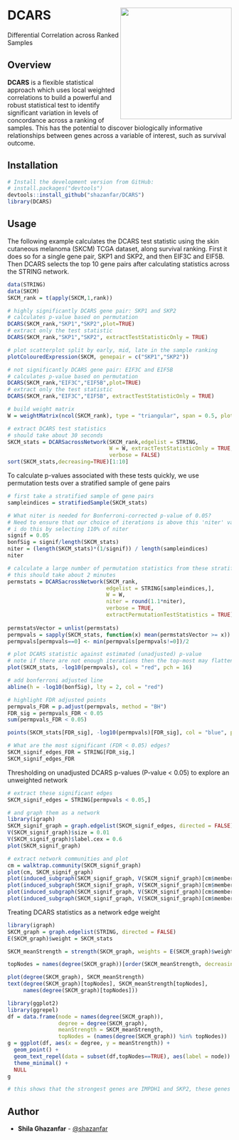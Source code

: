 DCARS <img src="man/figures/hex.png" align="right"  height="250" width="250"/>
======================================================

Differential Correlation across Ranked Samples

Overview
--------

**DCARS** is a flexible statistical approach which uses local weighted correlations to build a powerful and robust statistical test to identify significant variation in levels of concordance across a ranking of samples. This has the potential to discover biologically informative relationships between genes across a variable of interest, such as survival outcome.

Installation
--------

```r
# Install the development version from GitHub:
# install.packages("devtools")
devtools::install_github("shazanfar/DCARS")
library(DCARS)
```

Usage
-----

The following example calculates the DCARS test statistic using the skin cutaneous melanoma (SKCM) TCGA dataset, along survival ranking. First it does so for a single gene pair, SKP1 and SKP2, and then EIF3C and EIF5B. Then DCARS selects the top 10 gene pairs after calculating statistics across the STRING network.

```r
data(STRING)
data(SKCM)
SKCM_rank = t(apply(SKCM,1,rank))

# highly significantly DCARS gene pair: SKP1 and SKP2
# calculates p-value based on permutation
DCARS(SKCM_rank,"SKP1","SKP2",plot=TRUE)
# extract only the test statistic
DCARS(SKCM_rank,"SKP1","SKP2", extractTestStatisticOnly = TRUE)

# plot scatterplot split by early, mid, late in the sample ranking
plotColouredExpression(SKCM, genepair = c("SKP1","SKP2"))

# not significantly DCARS gene pair: EIF3C and EIF5B
# calculates p-value based on permutation
DCARS(SKCM_rank,"EIF3C","EIF5B",plot=TRUE)
# extract only the test statistic
DCARS(SKCM_rank,"EIF3C","EIF5B", extractTestStatisticOnly = TRUE)

# build weight matrix
W = weightMatrix(ncol(SKCM_rank), type = "triangular", span = 0.5, plot = TRUE)

# extract DCARS test statistics
# should take about 30 seconds
SKCM_stats = DCARSacrossNetwork(SKCM_rank,edgelist = STRING,
                                W = W, extractTestStatisticOnly = TRUE,
                                verbose = FALSE)
sort(SKCM_stats,decreasing=TRUE)[1:10]
```

To calculate p-values associated with these tests quickly, we use permutation tests over a stratified sample of gene pairs

```r
# first take a stratified sample of gene pairs
sampleindices = stratifiedSample(SKCM_stats)

# What niter is needed for Bonferroni-corrected p-value of 0.05?
# Need to ensure that our choice of iterations is above this 'niter' value
# i do this by selecting 110% of niter
signif = 0.05
bonfSig = signif/length(SKCM_stats)
niter = (length(SKCM_stats)*(1/signif)) / length(sampleindices)
niter

# calculate a large number of permutation statistics from these stratified sample pairs
# this should take about 2 minutes
permstats = DCARSacrossNetwork(SKCM_rank,
                               edgelist = STRING[sampleindices,],
                               W = W, 
                               niter = round(1.1*niter),
                               verbose = TRUE,
                               extractPermutationTestStatistics = TRUE)
                               
permstatsVector = unlist(permstats)
permpvals = sapply(SKCM_stats, function(x) mean(permstatsVector >= x))
permpvals[permpvals==0] <- min(permpvals[permpvals!=0])/2

# plot DCARS statistic against estimated (unadjusted) p-value
# note if there are not enough iterations then the top-most may flatten out
plot(SKCM_stats, -log10(permpvals), col = "red", pch = 16)

# add bonferroni adjusted line
abline(h = -log10(bonfSig), lty = 2, col = "red")

# highlight FDR adjusted points
permpvals_FDR = p.adjust(permpvals, method = "BH")
FDR_sig = permpvals_FDR < 0.05
sum(permpvals_FDR < 0.05)

points(SKCM_stats[FDR_sig], -log10(permpvals)[FDR_sig], col = "blue", pch = 16, cex = 1.2)

# What are the most significant (FDR < 0.05) edges?
SKCM_signif_edges_FDR = STRING[FDR_sig,]
SKCM_signif_edges_FDR
```

Thresholding on unadjusted DCARS p-values (P-value < 0.05) to explore an unweighted network

```r
# extract these significant edges
SKCM_signif_edges = STRING[permpvals < 0.05,]

# and graph them as a network
library(igraph)
SKCM_signif_graph = graph.edgelist(SKCM_signif_edges, directed = FALSE)
V(SKCM_signif_graph)$size = 0.01
V(SKCM_signif_graph)$label.cex = 0.6
plot(SKCM_signif_graph)

# extract network communities and plot
cm = walktrap.community(SKCM_signif_graph)
plot(cm, SKCM_signif_graph)
plot(induced_subgraph(SKCM_signif_graph, V(SKCM_signif_graph)[cm$membership==1]))
plot(induced_subgraph(SKCM_signif_graph, V(SKCM_signif_graph)[cm$membership==2]))
plot(induced_subgraph(SKCM_signif_graph, V(SKCM_signif_graph)[cm$membership==3]))
plot(induced_subgraph(SKCM_signif_graph, V(SKCM_signif_graph)[cm$membership==4]))
```

Treating DCARS statistics as a network edge weight

```r
library(igraph)
SKCM_graph = graph.edgelist(STRING, directed = FALSE)
E(SKCM_graph)$weight = SKCM_stats

SKCM_meanStrength = strength(SKCM_graph, weights = E(SKCM_graph)$weight)/degree(SKCM_graph)

topNodes = names(degree(SKCM_graph))[order(SKCM_meanStrength, decreasing = TRUE)[1:20]]

plot(degree(SKCM_graph), SKCM_meanStrength)
text(degree(SKCM_graph)[topNodes], SKCM_meanStrength[topNodes],
     names(degree(SKCM_graph)[topNodes]))

library(ggplot2)
library(ggrepel)
df = data.frame(node = names(degree(SKCM_graph)),
                degree = degree(SKCM_graph), 
                meanStrength = SKCM_meanStrength, 
                topNodes = (names(degree(SKCM_graph)) %in% topNodes))
g = ggplot(df, aes(x = degree, y = meanStrength)) +
  geom_point() + 
  geom_text_repel(data = subset(df,topNodes==TRUE), aes(label = node)) +
  theme_minimal() +
  NULL
g

# this shows that the strongest genes are IMPDH1 and SKP2, these genes have the highest mean edge weights
```

## Author

* **Shila Ghazanfar**  - [@shazanfar](https://twitter.com/shazanfar)


